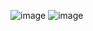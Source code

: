 ![image](https://github.com/user-attachments/assets/916c68f3-9899-4a96-a82a-5ab8f838b53b)
![image](https://github.com/user-attachments/assets/a5fbcf42-2ade-4708-bf01-d818b69a1662)

